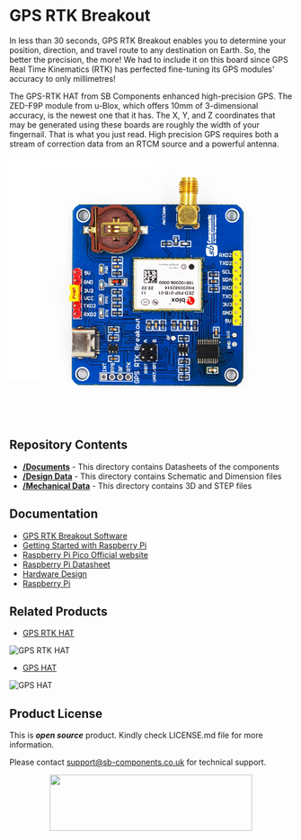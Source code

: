 # GPS RTK Breakout

In less than 30 seconds, GPS RTK Breakout enables you to determine your position, direction, and travel route to any destination on Earth. So, the better the precision, the more! We had to include it on this board since GPS Real Time Kinematics (RTK) has perfected fine-tuning its GPS modules' accuracy to only millimetres!

The GPS-RTK HAT from SB Components enhanced high-precision GPS. The ZED-F9P module from u-Blox, which offers 10mm of 3-dimensional accuracy, is the newest one that it has. The X, Y, and Z coordinates that may be generated using these boards are roughly the width of your fingernail. That is what you just read. High precision GPS requires both a stream of correction data from an RTCM source and a powerful antenna.

<img src = "https://github.com/sbcshop/GPS_RTK_Breakout_Software/blob/main/Images/img.png"/>


## Repository Contents

* [**/Documents**](https://github.com/sbcshop/GPS_RTK_Breakout_Hardware/tree/main/Documents) - This directory contains Datasheets of the components
* [**/Design Data**](https://github.com/sbcshop/GPS_RTK_Breakout_Hardware/tree/main/Design%20Data) - This directory contains Schematic and Dimension files
* [**/Mechanical Data**](https://github.com/sbcshop/GPS_RTK_Breakout_Hardware/tree/main/Mechanical%20Data) - This directory contains 3D and STEP files



## Documentation

* [GPS RTK Breakout Software](https://github.com/sbcshop/GPS_RTK_Breakout_Software/edit/main/README.md)
* [Getting Started with Raspberry Pi](https://www.raspberrypi.com/documentation/computers/getting-started.html)
* [Raspberry Pi Pico Official website](https://www.raspberrypi.com/documentation/microcontrollers/)
* [Raspberry Pi Datasheet](https://www.raspberrypi.com/documentation/computers/compute-module.html)
* [Hardware Design](https://www.raspberrypi.com/documentation/computers/compute-module.html)
* [Raspberry Pi](https://www.raspberrypi.com/documentation/microcontrollers/raspberry-pi-pico.html)

## Related Products
 
 * [GPS RTK HAT](https://shop.sb-components.co.uk/products/ublox-gps-rtk-breakout)

 ![GPS RTK HAT](https://cdn.shopify.com/s/files/1/1217/2104/products/5_21738e56-f890-4587-8fb8-332dce0a10fc.png?v=1675163291&width=700)

* [GPS HAT](https://shop.sb-components.co.uk/products/gps-hat-for-raspberry-pi?_pos=1&_sid=c0a565487&_ss=r)

 ![GPS HAT](https://cdn.shopify.com/s/files/1/1217/2104/products/GPSHATforRaspberryPi_4.png?v=1648553361&width=400)
 
## Product License

This is ***open source*** product. Kindly check LICENSE.md file for more information.

Please contact support@sb-components.co.uk for technical support.
<p align="center">
  <img width="360" height="100" src="https://cdn.shopify.com/s/files/1/1217/2104/files/Logo_sb_component_3.png?v=1666086771&width=350">
</p>
